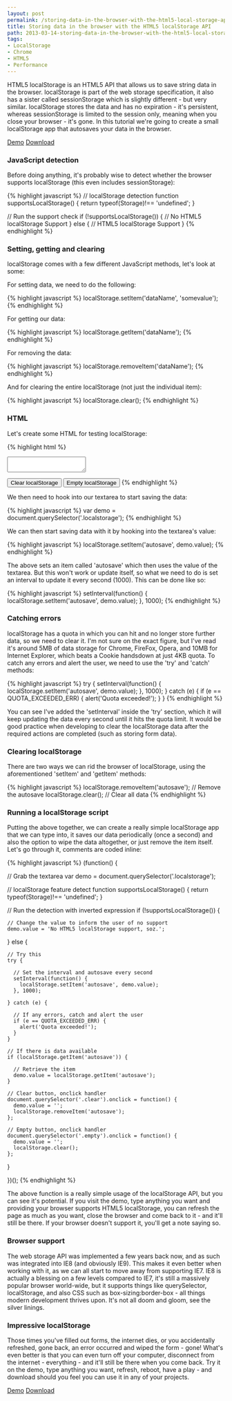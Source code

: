 ```yaml
---
layout: post
permalink: /storing-data-in-the-browser-with-the-html5-local-storage-api/
title: Storing data in the browser with the HTML5 localStorage API
path: 2013-03-14-storing-data-in-the-browser-with-the-html5-local-storage-api.md
tags:
- LocalStorage
- Chrome
- HTML5
- Performance
---
```


HTML5 localStorage is an HTML5 API that allows us to save string data in the browser. localStorage is part of the web storage specification, it also has a sister called sessionStorage which is slightly different - but very similar. localStorage stores the data and has no expiration - it's persistent, whereas sessionStorage is limited to the session only, meaning when you close your browser - it's gone. In this tutorial we're going to create a small localStorage app that autosaves your data in the browser.

<div class="download-box">
  <a href="//toddmotto.com/labs/html5-local-storage" onclick="_gaq.push(['_trackEvent', 'Click', 'Demo HTML5 localStorage, 'HTML5 localStorage Demo']);">Demo</a>
  <a href="//toddmotto.com/labs/html5-local-storage/html5-local-storage.zip" onclick="_gaq.push(['_trackEvent', 'Click', 'Download HTML5 localStorage, 'HTML5 localStorage Download']);">Download</a>
</div>

### JavaScript detection
Before doing anything, it's probably wise to detect whether the browser supports localStorage (this even includes sessionStorage):

{% highlight javascript %}
// localStorage detection
function supportsLocalStorage() {
  return typeof(Storage)!== 'undefined';
}

// Run the support check
if (!supportsLocalStorage()) {
  // No HTML5 localStorage Support
} else {
  // HTML5 localStorage Support
}
{% endhighlight %}

### Setting, getting and clearing
localStorage comes with a few different JavaScript methods, let's look at some:

For setting data, we need to do the following:

{% highlight javascript %}
localStorage.setItem('dataName', 'somevalue');
{% endhighlight %}

For getting our data:

{% highlight javascript %}
localStorage.getItem('dataName');
{% endhighlight %}

For removing the data:

{% highlight javascript %}
localStorage.removeItem('dataName');
{% endhighlight %}

And for clearing the entire localStorage (not just the individual item):

{% highlight javascript %}
localStorage.clear();
{% endhighlight %}

### HTML
Let's create some HTML for testing localStorage:

{% highlight html %}
<textarea class="localstorage"></textarea>
<button class="clear">Clear localStorage</button>
<button class="empty">Empty localStorage</button>
{% endhighlight %}

We then need to hook into our textarea to start saving the data:

{% highlight javascript %}
var demo = document.querySelector('.localstorage');
{% endhighlight %}

We can then start saving data with it by hooking into the textarea's value:

{% highlight javascript %}
localStorage.setItem('autosave', demo.value);
{% endhighlight %}

The above sets an item called 'autosave' which then uses the value of the textarea. But this won't work or update itself, so what we need to do is set an interval to update it every second (1000). This can be done like so:

{% highlight javascript %}
setInterval(function() {
  localStorage.setItem('autosave', demo.value);
}, 1000);
{% endhighlight %}

### Catching errors
localStorage has a quota in which you can hit and no longer store further data, so we need to clear it. I'm not sure on the exact figure, but I've read it's around 5MB of data storage for Chrome, FireFox, Opera, and 10MB for Internet Explorer, which beats a Cookie handsdown at just 4KB quota. To catch any errors and alert the user, we need to use the 'try' and 'catch' methods:

{% highlight javascript %}
try {
  setInterval(function() {
    localStorage.setItem('autosave', demo.value);
  }, 1000);
} catch (e) {
  if (e == QUOTA_EXCEEDED_ERR) {
    alert('Quota exceeded!');
  }
}
{% endhighlight %}

You can see I've added the 'setInterval' inside the 'try' section, which it will keep updating the data every second until it hits the quota limit. It would be good practice when developing to clear the localStorage data after the required actions are completed (such as storing form data).

### Clearing localStorage
There are two ways we can rid the browser of localStorage, using the aforementioned 'setItem' and 'getItem' methods:

{% highlight javascript %}
localStorage.removeItem('autosave'); // Remove the autosave
localStorage.clear(); // Clear all data
{% endhighlight %}

### Running a localStorage script
Putting the above together, we can create a really simple localStorage app that we can type into, it saves our data periodically (once a second) and also the option to wipe the data altogether, or just remove the item itself. Let's go through it, comments are coded inline:

{% highlight javascript %}
(function() {
  
  // Grab the textarea
  var demo = document.querySelector('.localstorage');
  
  // localStorage feature detect
  function supportsLocalStorage() {
    return typeof(Storage)!== 'undefined';
  }
  
  // Run the detection with inverted expression
  if (!supportsLocalStorage()) {
  
    // Change the value to inform the user of no support
    demo.value = 'No HTML5 localStorage support, soz.';
    
  } else {
  
    // Try this
    try {
    
      // Set the interval and autosave every second
      setInterval(function() {
        localStorage.setItem('autosave', demo.value);
      }, 1000);

    } catch (e) {
    
      // If any errors, catch and alert the user
      if (e == QUOTA_EXCEEDED_ERR) {
        alert('Quota exceeded!');
      }
    }
    
    // If there is data available
    if (localStorage.getItem('autosave')) {
    
      // Retrieve the item
      demo.value = localStorage.getItem('autosave');
    }
    
    // Clear button, onclick handler
    document.querySelector('.clear').onclick = function() {
      demo.value = '';
      localStorage.removeItem('autosave');
    };
    
    // Empty button, onclick handler
    document.querySelector('.empty').onclick = function() {
      demo.value = '';
      localStorage.clear(); 
    };
    
  }
  
})();
{% endhighlight %}

The above function is a really simple usage of the localStorage API, but you can see it's potential. If you visit the demo, type anything you want and providing your browser supports HTML5 localStorage, you can refresh the page as much as you want, close the browser and come back to it - and it'll still be there. If your browser doesn't support it, you'll get a note saying so.

### Browser support
The web storage API was implemented a few years back now, and as such was integrated into IE8 (and obviously IE9). This makes it even better when working with it, as we can all start to move away from supporting IE7. IE8 is actually a blessing on a few levels compared to IE7, it's still a massively popular browser world-wide, but it supports things like querySelector, localStorage, and also CSS such as box-sizing:border-box - all things modern development thrives upon. It's not all doom and gloom, see the silver linings.

### Impressive localStorage
Those times you've filled out forms, the internet dies, or you accidentally refreshed, gone back, an error occurred and wiped the form - gone! What's even better is that you can even turn off your computer, disconnect from the internet - everything - and it'll still be there when you come back. Try it on the demo, type anything you want, refresh, reboot, have a play - and download should you feel you can use it in any of your projects.

<div class="download-box">
  <a href="//toddmotto.com/labs/html5-local-storage" onclick="_gaq.push(['_trackEvent', 'Click', 'Demo HTML5 localStorage, 'HTML5 localStorage Demo']);">Demo</a>
  <a href="//toddmotto.com/labs/html5-local-storage/html5-local-storage.zip" onclick="_gaq.push(['_trackEvent', 'Click', 'Download HTML5 localStorage, 'HTML5 localStorage Download']);">Download</a>
</div>
